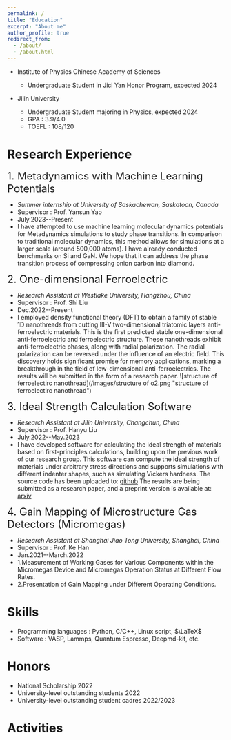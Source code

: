 ```yaml
---
permalink: /
title: "Education"
excerpt: "About me"
author_profile: true
redirect_from: 
  - /about/
  - /about.html
---
```

* Institute of Physics Chinese Academy of Sciences
  * Undergraduate Student in Jici Yan Honor Program, expected 2024

* Jilin University
  * Undergraduate Student majoring in Physics, expected 2024
  * GPA : 3.9/4.0
  * TOEFL : 108/120
    
Research Experience
======
<font size=5>1. Metadynamics with Machine Learning Potentials</font>   
  * *Summer internship at University of Saskachewan, Saskatoon, Canada*      
  * Supervisor : Prof. Yansun Yao
  * July.2023--Present
  * I have attempted to use machine learning molecular dynamics potentials for Metadynamics simulations to study phase transitions. In comparison to traditional molecular dynamics, this method allows for simulations at a larger scale (around 500,000 atoms). I have already conducted benchmarks on Si and GaN. We hope that it can address the phase transition process of compressing onion carbon into diamond.

<font size=5>2. One-dimensional Ferroelectric</font>   
  * *Research Assistant at Westlake University, Hangzhou, China*      
  * Supervisor : Prof. Shi Liu
  * Dec.2022--Present
  * I employed density functional theory (DFT) to obtain a family of stable 1D nanothreads from cutting III-V two-dimensional triatomic layers anti-ferroelectric materials. This is the first predicted stable one-dimensional anti-ferroelectric and ferroelectric structure. These nanothreads exhibit anti-ferroelectric phases, along with radial polarization. The radial polarization can be reversed under the influence of an electric field. This discovery holds significant promise for memory applications, marking a breakthrough in the field of low-dimensional anti-ferroelectrics. The results will be submitted in the form of a research paper.
![structure of ferroelectirc nanothread](/images/structure of o2.png "structure of ferroelectirc nanothread") 

<font size=5>3. Ideal Strength Calculation Software</font>   
  * *Research Assistant at Jilin University, Changchun, China*      
  * Supervisor : Prof. Hanyu Liu
  * July.2022--May.2023
  * I have developed software for calculating the ideal strength of materials based on first-principles calculations, building upon the previous work of our research group. This software can compute the ideal strength of materials under arbitrary stress directions and supports simulations with different indenter shapes, such as simulating Vickers hardness. The source code has been uploaded to: [github](https://github.com/Zixun-Wang/MatElastPy)
The results are being submitted as a research paper, and a preprint version is available at: 
 [arxiv](https://arxiv.org/abs/2309.01137)

<font size=5>4. Gain Mapping of Microstructure Gas Detectors (Micromegas)</font>   
  * *Research Assistant at Shanghai Jiao Tong University, Shanghai, China*      
  * Supervisor : Prof. Ke Han
  * Jan.2021--March.2022
  * 1.Measurement of Working Gases for Various Components within the Micromegas Device and Micromegas Operation Status at Different Flow Rates.
  * 2.Presentation of Gain Mapping under Different Operating Conditions.

Skills
======
* Programming languages : Python, C/C++, Linux script, $\LaTeX$
* Software : VASP, Lammps, Quantum Espresso, Deepmd-kit, etc.

Honors
======
* National Scholarship 2022
* University-level outstanding students 2022
* University-level outstanding student cadres 2022/2023

Activities
======
